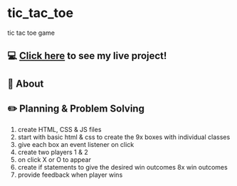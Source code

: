 # tic_tac_toe
tic tac toe game

## :computer: [Click here]() to see my live project!

## :page_facing_up: About

## :pencil2: Planning & Problem Solving

1. create HTML, CSS & JS files
2. start with basic html & css to create the 9x boxes with individual classes
3. give each box an event listener on click 
4. create two players 1 & 2
5. on click X or O to appear 
6. create if statements to give the desired win outcomes 8x win outcomes 
7. provide feedback when player wins
